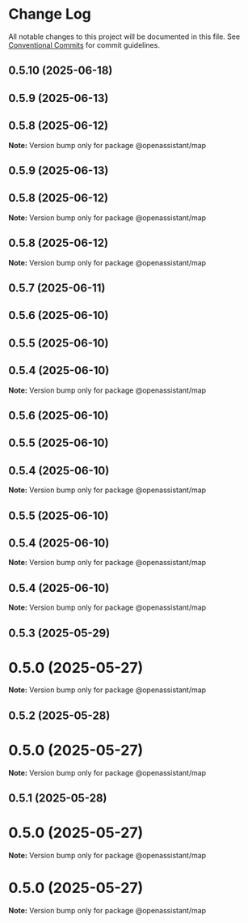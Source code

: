 # Change Log

All notable changes to this project will be documented in this file.
See [Conventional Commits](https://conventionalcommits.org) for commit guidelines.

## 0.5.10 (2025-06-18)

## 0.5.9 (2025-06-13)

## 0.5.8 (2025-06-12)

**Note:** Version bump only for package @openassistant/map

## 0.5.9 (2025-06-13)

## 0.5.8 (2025-06-12)

**Note:** Version bump only for package @openassistant/map

## 0.5.8 (2025-06-12)

**Note:** Version bump only for package @openassistant/map

## 0.5.7 (2025-06-11)

## 0.5.6 (2025-06-10)

## 0.5.5 (2025-06-10)

## 0.5.4 (2025-06-10)

**Note:** Version bump only for package @openassistant/map

## 0.5.6 (2025-06-10)

## 0.5.5 (2025-06-10)

## 0.5.4 (2025-06-10)

**Note:** Version bump only for package @openassistant/map

## 0.5.5 (2025-06-10)

## 0.5.4 (2025-06-10)

**Note:** Version bump only for package @openassistant/map

## 0.5.4 (2025-06-10)

**Note:** Version bump only for package @openassistant/map

## 0.5.3 (2025-05-29)

# 0.5.0 (2025-05-27)

**Note:** Version bump only for package @openassistant/map

## 0.5.2 (2025-05-28)

# 0.5.0 (2025-05-27)

**Note:** Version bump only for package @openassistant/map

## 0.5.1 (2025-05-28)

# 0.5.0 (2025-05-27)

**Note:** Version bump only for package @openassistant/map

# 0.5.0 (2025-05-27)

**Note:** Version bump only for package @openassistant/map
